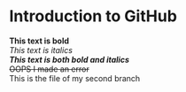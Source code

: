 # Introduction to GitHub
**This text is bold**\
*This text is italics*\
***This text is both bold and italics***\
~~OOPS I made an error~~\
This is the file of my second branch

